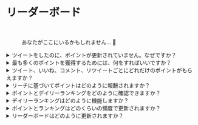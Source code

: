 # リーダーボード

<figure><img src="../../../.gitbook/assets/Prometheus_Throne.png" alt="" width="375"><figcaption><p>あなたがここにいるかもしれません... 👀</p></figcaption></figure>

<details>

<summary>ツイートをしたのに、ポイントが更新されていません。なぜですか？</summary>

データは24時間ごとに更新されるため、スコアはそれに応じて更新されます。ただし、ツイートが[LunarCrush](lunarcrush-test.md)によってカウントされるには、一定のエンゲージメント（閲覧数、いいね、コメント、リツイート）が必要です。これにより、最大48時間の遅延が生じる場合があります。1日に投稿できるツイートの数に制限はありません。頻繁かつ一貫してツイートすることで、LunarCrushの処理遅延の影響を軽減できます。

</details>

<details>

<summary>最も多くのポイントを獲得するためには、何をすればいいですか？</summary>

シーズンで最も高いポイントを獲得するためには、毎日ランキングで上位に入ることが目標です。常に上位300人の参加者に入ることは強固な基盤を形成しますが、目立ったランクを達成することが最大のポイントを確保する成果です。

毎日のポイントを最適化するためには、次のベストプラクティスを考慮してください：

[LunarCrush](lunarcrush-test.md)の影響力スコアを活用する。一定の投稿スケジュールを維持する（トップインフルエンサーの場合は1日に10〜40回）。正確な$チッカーや#ハッシュタグ（#XBorg、$XBG、#XBG）を使用する。フォロワーを魅了する価値のあるコンテンツを提供する。関連するトークン、取引所、またはNFTに関連する投稿に対して特に関与する。高品質のビジュアルを使用して視覚的な魅力を重視する。他の影響力のある個人やトークンに関連する著名な人物をタグ付けする。スパムを防ぐために無関係なハッシュタグの過度な使用を避ける。

</details>

<details>

<summary>ツイート、いいね、コメント、リツイートごとにどれだけのポイントがもらえますか？</summary>

[LunarCrush](lunarcrush-test.md)に依存しているため、単発のアクションにはポイントは割り当てられません。LunarCrushは、XBorgプロジェクトへの総合的なエンゲージメントを測定し、ランキングを生成します。この日次のランキングに基づいて、プレイヤーはポイントを蓄積します。インフルエンスランキングがどのように生成されるかの詳細については、[LunarCrushのFAQ](https://lunarcrush.com/faq/how-does-lunarcrush-calculate-social-influence)を参照してください。

</details>

<details>

<summary>リーチに基づいてポイントはどのように報酬されますか？</summary>

ツイート、いいね、リツイート、コメント、フォロワーなどの累積的なエンゲージメント活動は、LunarCrushによって測定されたデイリーのインフルエンサーランキングの決定に役立ちます。XBorgは、このランキングに基づいてフェーズ全体で毎日ポイントを割り当てます。フェーズの終わりまでにより高いランクを達成すると、より大きな報酬が得られます。

</details>

<details>

<summary>ポイントとデイリーランキングをどのように確認できますか？</summary>

<mark style="color:red;">**{リーダーボードへのリンク}**</mark>を訪れてください。ランキングは24時間ごとに更新されます。

</details>

<details>

<summary>デイリーランキングはどのように機能しますか？</summary>

LunarCrushによって過去24時間から計算・測定されたランキングに基づいて、毎日ポイントが付与されます。

ポイントは以下のように付与されます：

<img src="../../../.gitbook/assets/points_distribution.png" alt="" data-size="original">

ランクが300位を下回る場合、その日のポイントは獲得できません。しかし、このランキングの利点は、毎日新たなチャンスがあることです。

ポイントがどのように蓄積されるかについて、この説明が明確さを提供していることを願っています。

</details>

<details>

<summary>ポイントとランキングはどのくらいの頻度で更新されますか？</summary>

データの抽出は毎日行い、その日のトップ300のインフルエンサーにポイントを割り当てます。その結果、リーダーボードは24時間ごとに変更されます。

</details>

<details>

<summary>リーダーボードはどのように更新されますか？</summary>

毎日、デイリーランキングに応じてポイントを獲得します。これらのポイントは毎日蓄積され、リーダーボードが編成されます。このリーダーボードは、予選またはシーズンの終了時に報酬を決定する上で重要な役割を果たします。

</details>
